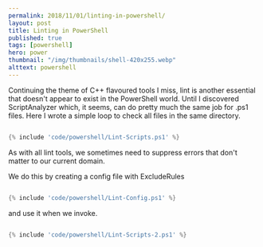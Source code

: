 ```yaml
---
permalink: 2018/11/01/linting-in-powershell/
layout: post
title: Linting in PowerShell
published: true
tags: [powershell]
hero: power
thumbnail: "/img/thumbnails/shell-420x255.webp"
alttext: powershell
---
```


Continuing the theme of C++ flavoured tools I miss, lint is another essential that doesn't appear to exist in the PowerShell world. Until I discovered ScriptAnalyzer which,
it seems, can do pretty much the same job for .ps1 files. Here I wrote a simple loop to check all files in the same directory.

```powershell

{% include 'code/powershell/Lint-Scripts.ps1' %}

```

As with all lint tools, we sometimes need to suppress errors that don't matter to our current domain.

We do this by creating a config file with ExcludeRules

```powershell

{% include 'code/powershell/Lint-Config.ps1' %}

```

and use it when we invoke.

```powershell

{% include 'code/powershell/Lint-Scripts-2.ps1' %}

```
